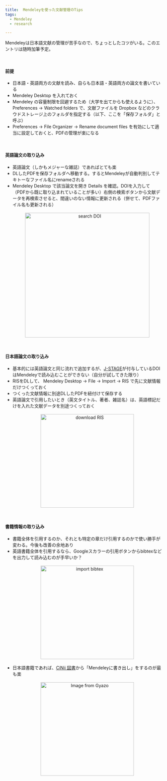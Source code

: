 ```yaml
---
title:  Mendeleyを使った文献管理のTips
tags:
  - Mendeley
  - research

---
```


Mendeleyは日本語文献の管理が苦手なので、ちょっとしたコツがいる。このエントリは随時加筆予定。

<!--more-->

<br>

#### 前提

- 日本語・英語両方の文献を読み、自らも日本語・英語両方の論文を書いている
- Mendeley Desktop を入れておく
- Mendeley の容量制限を回避するため（大学を出てからも使えるように）、 Preferences → Watched folders で、文献ファイルを Dropbox などのクラウドストレージ上のフォルダを指定する（以下、ここを「保存フォルダ」と呼ぶ）
- Preferences → File Organizer → Rename document files を有効にして適当に設定しておくと、PDFの管理が楽になる

<br>

#### 英語論文の取り込み

- 英語論文（しかもメジャーな雑誌）であればとても楽
- DLしたPDFを保存フォルダへ移動する。するとMendeleyが自動判別してテキトーなファイル名にrenameされる
- Mendeley Desktop で該当論文を開き Details を確認。DOIを入力して（PDFから既に取り込まれていることが多い）右側の検索ボタンから文献データを再検索させると、間違いのない情報に更新される（併せて、PDFファイル名も更新される）
  <br><br>
  <div align="center"><a href="https://gyazo.com/ab7f4ee3fdfabc7b168f60eb3f6abbe7"><img src="https://i.gyazo.com/ab7f4ee3fdfabc7b168f60eb3f6abbe7.png" alt="search DOI" width="400"/></a></div>

<br>

#### 日本語論文の取り込み

- 基本的には英語論文と同じ流れで追加するが、[J-STAGE](https://www.jstage.jst.go.jp/browse/-char/ja/)が付与しているDOIはMendeleyで読み込むことができない（自分が試してきた限り）
- RISをDLして、 Mendeley Desktop → File → Import → RIS で先に文献情報だけつくっておく
- つくった文献情報に別途DLしたPDFを紐付けて保存する
- 英語論文で引用したいとき（英文タイトル、著者、雑誌名）は、英語標記だけを入れた文献データを別途つくっておく
  <br><br>
  <div align="center"><a href="https://gyazo.com/98281d123162beabf7503f8308820d1d"><img src="https://i.gyazo.com/98281d123162beabf7503f8308820d1d.png" alt="download RIS" width="300"/></a></div>

<br>

#### 書籍情報の取り込み

- 書籍全体を引用するのか、それとも特定の章だけ引用するのかで使い勝手が変わる。今後も改善の余地あり
- 英語書籍全体を引用するなら、Googleスカラーの引用ボタンからbibtexなどを出力して読み込むのが手早いか？
  <br><br>
  <div align="center"><a href="https://gyazo.com/57365392a8f09c5742b6f60112f0c245"><img src="https://i.gyazo.com/57365392a8f09c5742b6f60112f0c245.png" alt="import bibtex" width="300"/></a></div><br>
- 日本語書籍であれば、[CiNii 図書](https://ci.nii.ac.jp/books/)から「Mendeleyに書き出し」をするのが最も楽
  <br><br>
  <div align="center"><a href="https://gyazo.com/b33f5be6271cd090ec463af5cb877ce1"><img src="https://i.gyazo.com/b33f5be6271cd090ec463af5cb877ce1.png" alt="Image from Gyazo" width="300"/></a></div>
